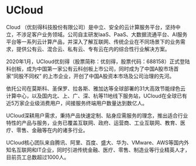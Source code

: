# UCloud

Cloud （优刻得科技股份有限公司）是中立、安全的云计算服务平台，坚持中立，不涉足客户业务领域。公司自主研发IaaS、PaaS、大数据流通平台、AI服务平台等一系列云计算产品，并深入了解互联网、传统企业在不同场景下的业务需求，提供公有云、混合云、私有云、专有云在内的综合性行业解决方案。

2020年1月，UCloud优刻得（股票简称：优刻得，股票代码：688158）正式登陆科创板，成为中国第一家公有云科创板上市公司，同时成为了中国A股市场首家“同股不同权” 的上市企业，开创了中国A股资本市场及公司治理的先河。

依托公司在莫斯科、圣保罗、拉各斯、雅加达等全球部署的31大高效节能绿色云计算中心，以及国内北、上、广、深、杭等11地线下服务站，UCloud在全球已有近5万家企业级消费用户，间接服务终端用户数量达到数亿人。

UCloud深耕用户需求，秉持产品快速定制、贴身应需服务的理念，推出适合行业特性的产品与服务，业务已覆盖互联网、政府、运营商、工业互联网、教育、医疗、零售、金融等在内的诸多行业。

UCloud核心团队来自腾讯、阿里、百度、盛大、华为、VMware、AWS等国内外知名互联网和IT企业，同时引进传统金融、医疗、零售、制造业等行业精英人才，目前员工总数超过1000人。
